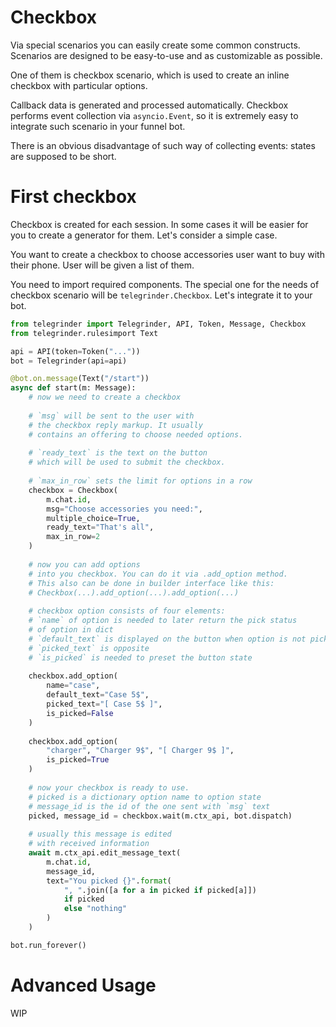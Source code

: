 # Checkbox

Via special scenarios you can easily create some common constructs. 
Scenarios are designed to be easy-to-use and as customizable as possible.

One of them is checkbox scenario, which is used to create an inline checkbox with particular options.

Callback data is generated and processed automatically. Checkbox performs event collection via `asyncio.Event`, so it is extremely easy to integrate such scenario in your funnel bot.

There is an obvious disadvantage of such way of collecting events: states are supposed to be short.

# First checkbox

Checkbox is created for each session. In some cases it will be easier for you to create a generator for them. Let's consider a simple case.

You want to create a checkbox to choose accessories user want to buy with their phone. User will be given a list of them.

You need to import required components. The special one for the needs of checkbox scenario will be `telegrinder.Checkbox`. Let's integrate it to your bot.

```python
from telegrinder import Telegrinder, API, Token, Message, Checkbox
from telegrinder.rulesimport Text

api = API(token=Token("..."))
bot = Telegrinder(api=api)

@bot.on.message(Text("/start"))
async def start(m: Message):
    # now we need to create a checkbox
    
    # `msg` will be sent to the user with 
    # the checkbox reply markup. It usually 
    # contains an offering to choose needed options.
    
    # `ready_text` is the text on the button 
    # which will be used to submit the checkbox.
    
    # `max_in_row` sets the limit for options in a row
    checkbox = Checkbox(
        m.chat.id, 
        msg="Choose accessories you need:",
        multiple_choice=True,
        ready_text="That's all",
        max_in_row=2
    )
    
    # now you can add options 
    # into you checkbox. You can do it via .add_option method.
    # This also can be done in builder interface like this:
    # Checkbox(...).add_option(...).add_option(...)
    
    # checkbox option consists of four elements:
    # `name` of option is needed to later return the pick status
    # of option in dict
    # `default_text` is displayed on the button when option is not picked
    # `picked_text` is opposite
    # `is_picked` is needed to preset the button state
    
    checkbox.add_option(
        name="case",
        default_text="Case 5$",
        picked_text="[ Case 5$ ]",
        is_picked=False
    )
    
    checkbox.add_option(
        "charger", "Charger 9$", "[ Charger 9$ ]", 
        is_picked=True
    )
    
    # now your checkbox is ready to use.
    # picked is a dictionary option name to option state
    # message_id is the id of the one sent with `msg` text
    picked, message_id = checkbox.wait(m.ctx_api, bot.dispatch)
    
    # usually this message is edited 
    # with received information
    await m.ctx_api.edit_message_text(
        m.chat.id,
        message_id,
        text="You picked {}".format(
            ", ".join([a for a in picked if picked[a]])
            if picked
            else "nothing"
        )
    )

bot.run_forever()
```

# Advanced Usage

WIP